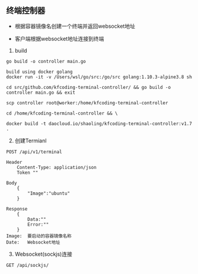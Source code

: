 ## 终端控制器

- 根据容器镜像名创建一个终端并返回websocket地址

- 客户端根据websocket地址连接到终端

1. build

```
go build -o controller main.go

build using docker golang
docker run -it -v /Users/wsl/go/src:/go/src golang:1.10.3-alpine3.8 sh

cd src/github.com/kfcoding-terminal-controller/ && go build -o controller main.go && exit

scp controller root@worker:/home/kfcoding-terminal-controller

cd /home/kfcoding-terminal-controller && \

docker build -t daocloud.io/shaoling/kfcoding-terminal-controller:v1.7 .
```

2. 创建Termianl

```
POST /api/v1/terminal

Header
    Content-Type: application/json
    Token ""

Body
    {
        "Image":"ubuntu"
    }

Response
    {
        Data:""
        Error:""
    }
Image:  要启动的容器镜像名称
Date:   Websocket地址
```

3. Websocket(sockjs)连接

```
GET /api/sockjs/
```